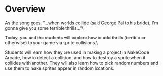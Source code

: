 # Overview
As the song goes, “…when worlds collide (said George Pal to his bride),
I'm gonna give you some terrible thrills…”\

Today, you and the students will explore how to add thrills (terrible or otherwise) to your game via sprite collisions.\

Students will learn how they are used in making a project in MakeCode Arcade, how to detect a collision, and how to destroy a sprite when it collides with another. They will also learn how to pick random numbers and use them to make sprites appear in random locations.
